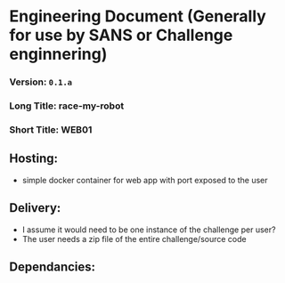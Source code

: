 # Engineering Document (Generally for use by SANS or Challenge enginnering)

### Version: `0.1.a`
### Long Title: race-my-robot
### Short Title: WEB01

## Hosting:

- simple docker container for web app with port exposed to the user

## Delivery:

- I assume it would need to be one instance of the challenge per user?
- The user needs a zip file of the entire challenge/source code

## Dependancies: 

